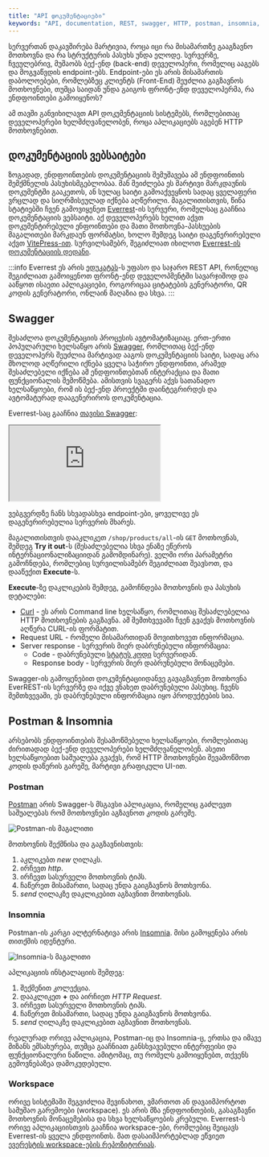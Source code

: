 ```yaml
---
title: "API დოკუმენტაციები"
keywords: "API, documentation, REST, swagger, HTTP, postman, insomnia, დოკუმენტაცია, დოკუმენტაციები"
---
```


სერვერთან დაკავშირება მარტივია, როცა იცი რა მისამართზე გააგზავნო მოთხოვნა და რა სტრუქტურის პასუხს უნდა ელოდე.
სერვერზე, ჩვეულებრივ, მუშაობს ბექ-ენდ (back-end) დეველოპერი, რომელიც ააგებს და მოგვაწვდის endpoint-ებს.
Endpoint-ები ეს არის მისამართის დაბოლოებები, რომლებზეც კლიენტს (Front-End) შეუძლია გაგზავნოს მოთხოვნები,
თუმცა საიდან უნდა გაიგოს ფრონტ-ენდ დეველოპერმა, რა ენდფოინთები გამოიყენოს?

ამ თავში განვიხილავთ API დოკუმენტაციის სისტემებს, რომლებითაც დეველოპერები ხელმძღვანელობენ, როცა აპლიკაციებს აგებენ HTTP მოთხოვნებით.

## დოკუმენტაციის ვებსაიტები

ზოგადად, ენდფოინთების დოკუმენტაციის შემუშავება ამ ენდფოინთის შემქმნელის პასუხისმგებლობაა.
მან შეიძლება ეს მარტივი მარკდაუნის დოკუმენტში გააკეთოს,
ან სულაც საიტი გამოაქვეყნოს სადაც ყველაფერი ვრცლად და სიღრმისეულად იქნება აღწერილი.
მაგალითისთვის, წინა სტატიებში ჩვენ გამოვიყენეთ [Everrest](https://everrest.educata.dev/)-ის სერვერი, რომელსაც გააჩნია დოკუმენტაციის ვებსაიტი.
აქ დეველოპერებს ხელით აქვთ დოკუმენტირებული ენფოინთები და მათი მოთხოვნა-პასხუების მაგალითები მარკდაუნ ფორმატსი,
ხოლო შემდეგ საიტი დაგენერირებული აქვთ [VitePress-ით](https://vitepress.dev/).
სურვილსამებრ, შეგიძლიათ იხილოთ [Everrest-ის დოკუმენტაციის დედანი](https://github.com/educata/everrest/tree/main/docs).

:::info
Everrest ეს არის [ედუკატას](https://educata.dev/)-ს უფასო და საჯარო REST API,
რონელიც შეგიძლიათ  გამოიყენოთ ფრონტ-ენდ დეველოპმენტში სავარჯიშოდ და ააწყოთ ისაეთი აპლიკაციები,
როგორიცაა ციტატების გენერატორი, QR კოდის გენერატორი, ონლაინ მაღაზია და სხვა.
:::

## Swagger

შესაძლოა დოკუმენტაციის პროცესის ავტომატიზაციაც.
ერთ-ერთი პოპულარული ხელსაწყო არის [Swagger](https://swagger.io/), რომლითაც ბექ-ენდ დეველოპერს შეუძლია მარტივად ააგოს დოკუმენტაციის საიტი,
სადაც არა მხოლოდ აღწერილი იქნება ყველა საჭირო ენდფოინთი, არამედ შესაძლებელი იქნება ამ ენდფოინთებთან ინტერაქცია და მათი ფუნქციონალის შემოწმება.
ამისთვის სვაგერს აქვს სათანადო ხელსაწყოები, რომ ის ბექ-ენდ პროექტში
დაინტეგრირდეს და ავტომატურად დააგენერიროს დოკუმენტაცია.

Everrest-საც გააჩნია [თავისი Swagger](https://api.everrest.educata.dev/swagger):

<iframe src="https://api.everrest.educata.dev/swagger" data-is-external-source></iframe>

ვებგვერდზე ჩანს სხვადასხვა endpoint-ები, ყოველივე ეს დაგენერირებულია სერვერის მხარეს.

მაგალითისთვის დააკლიკეთ `/shop/products/all`-ის `GET` მოთხოვნას,
შემდეგ **Try it out**-ს (შესაძლებელია სხვა ენაზე ეწეროს ინტერნაციონალიზაციიდან გამომდინარე).
ველში ორი პარამეტრი გამოჩნდება, რომლებიც სურვილისამებრ შეგიძლიათ შეავსოთ, და დააწექით **Execute**-ს.

**Execute**-ზე დაკლიკების შემდეგ, გამოჩნდება მოთხოვნის და პასუხის დეტალები:

- [Curl](https://curl.se/) - ეს არის Command line ხელსაწყო, რომლითაც შესაძლებელია HTTP მოთხოვნების გაგზავნა. ამ შემთხვევაში ჩვენ გვაქვს მოთხოვნის აღწერა CURL-ის ფორმატით.
- Request URL - რომელი მისამართიდან მოვითხოვეთ ინფორმაცია.
- Server response - სერვერის მიერ დაბრუნებული ინფორმაცია:
  - Code - დაბრუნებული [სტატუს კოდი](./doc/guides/javascript/rest-api#სტატუს_კოდი) სერვერიდან.
  - Response body - სერვერის მიერ დაბრუნებული მონაცემები.

Swagger-ის გამოყენებით დოკუმენტაციიდანვე გავაგზავნეთ მოთხოვნა EverREST-ის სერვერზე და იქვე ვნახეთ დაბრუნებული პასუხიც.
ჩვენს შემთხვევაში, ეს დაბრუნებული ინფორმაცია იყო პროდუქტების სია.

## Postman & Insomnia

არსებობს ენდფოინთების შესამოწმებელი ხელსაწყოები, რომლებითაც ძირითადად ბექ-ენდ დეველოპერები ხელმძღვანელობენ.
ასეთი ხელსაწყოებით საშუალება გვაქვს, რომ HTTP მოთხოვნები შევამოწმოთ კოდის დაწერის გარეშე, მარტივი გრაფიკული UI-ით.

### Postman

[Postman](https://www.postman.com/) არის Swagger-ს მსგავსი აპლიკაცია, რომელიც გაძლევთ საშუალებას რომ მოთხოვნები აგზავნოთ კოდის გარეშე.

![Postman-ის მაგალითი](./assets/images/postman.png)

მოთხოვნის შექმნისა და გაგზავნისთვის:

1. აკლიკებთ _new_ ღილაკს.
2. ირჩევთ _http_.
3. ირჩევთ სასურველი მოთხოვნის ტიპს.
4. ჩაწერეთ მისამართი, სადაც უნდა გაიგზავნოს მოთხვონა.
5. _send_ ღილაკზე დაკლიკებით აგზავნით მოთხოვნას.

### Insomnia

Postman-ის კარგი ალტერნატივა არის [Insomnia](https://insomnia.rest/). მისი გამოყენება არის თითქმის იდენტური.

![Insomnia-ს მაგალითი](./assets/images/insomnia.png)

აპლიკაციის ინსტალაციის შემდეგ:

1. შექმენით კოლექცია.
2. დააკლიკეთ **+** და აირჩიეთ _HTTP Request_.
3. ირჩევთ სასურველი მოთხოვნის ტიპს.
4. ჩაწერეთ მისამართი, სადაც უნდა გაიგზავნოს მოთხვონა.
5. _send_ ღილაკზე დაკლიკებით აგზავნით მოთხოვნას.

რეალურად ორივე აპლიკაცია, Postman-იც და Insomnia-ც, ერთსა და იმავე მიზანს ემსახურება, თუმცა გააჩნიათ განსხვავებული ინტერფეისი და ფუნქციონალური ნაწილი.
ამიტომაც, თუ რომელს გამოიყენებთ, თქვენს გემოვნებაზეა დამოკუდებული.

### Workspace


ორივე სისტემაში შეგვიძლია შევინახოთ, ვმართოთ ან დავაიმპორტოთ სამუშაო გარემოები (workspace).
ეს არის მზა ენდფოინთების, გასაგზავნი მოთხოვნის მონაცემებისა და სხვა ხელსაწყოების კრებული.
Everrest-ს ორივე აპლიკაციისთვის გააჩნია workspace-ები, რომლებიც შეიცავს Everrest-ის ყველა ენდფოინთს.
მათ დასაიმპორტებლად ეწვიეთ [ევერესტის workspace-ების რეპოზიტორიას](https://github.com/educata/everrest/tree/main/workspace).
